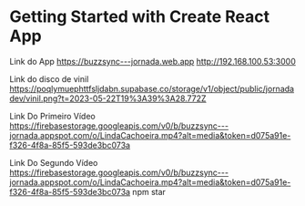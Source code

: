 # Getting Started with Create React App

Link do App
         https://buzzsync---jornada.web.app
         http://192.168.100.53:3000 

Link do disco de vinil
        https://poqlymuephttfsljdabn.supabase.co/storage/v1/object/public/jornadadev/vinil.png?t=2023-05-22T19%3A39%3A28.772Z

Link Do Primeiro Vídeo
        https://firebasestorage.googleapis.com/v0/b/buzzsync---jornada.appspot.com/o/LindaCachoeira.mp4?alt=media&token=d075a91e-f326-4f8a-85f5-593de3bc073a

Link Do Segundo Vídeo
        https://firebasestorage.googleapis.com/v0/b/buzzsync---jornada.appspot.com/o/LindaCachoeira.mp4?alt=media&token=d075a91e-f326-4f8a-85f5-593de3bc073a
npm star